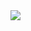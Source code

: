 <img src="[gorsel-link](https://raw.githubusercontent.com/Kodluyoruz/taskforce/main/javascript/javascript-temel/odev1/figures/clock.gif)" width="auto">
